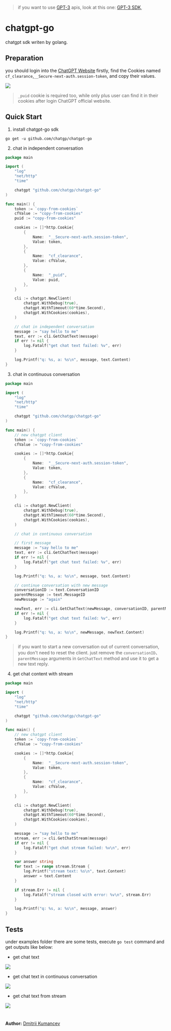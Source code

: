 > if you want to use [GPT-3](https://beta.openai.com/docs/api-reference/introduction) apis, look at this one: [GPT-3 SDK](https://github.com/chatgp/gpt3),

# chatgpt-go

chatgpt sdk writen by golang.

## Preparation

you should login into the [ChatGPT Website](https://chat.openai.com/chat) firstly, find the Cookies named `cf_clearance`,`__Secure-next-auth.session-token`, and copy their values.

![](./images/chatgpt_cookies.png)

> `_puid` cookie is required too, while only plus user can find it in their cookies after login ChatGPT official website.

## Quick Start

1. install chatgpt-go sdk

```shell
go get -u github.com/chatgp/chatgpt-go
```

2. chat in independent conversation

```go
package main

import (
	"log"
	"net/http"
	"time"

	chatgpt "github.com/chatgp/chatgpt-go"
)

func main() {
	token := `copy-from-cookies`
	cfValue := "copy-from-cookies"
	puid := "copy-from-cookies"

	cookies := []*http.Cookie{
		{
			Name:  "__Secure-next-auth.session-token",
			Value: token,
		},
		{
			Name:  "cf_clearance",
			Value: cfValue,
		},
		{
			Name:  "_puid",
			Value: puid,
		},
	}

	cli := chatgpt.NewClient(
		chatgpt.WithDebug(true),
		chatgpt.WithTimeout(60*time.Second),
		chatgpt.WithCookies(cookies),
	)

	// chat in independent conversation
	message := "say hello to me"
	text, err := cli.GetChatText(message)
	if err != nil {
		log.Fatalf("get chat text failed: %v", err)
	}

	log.Printf("q: %s, a: %s\n", message, text.Content)
}
```

3. chat in continuous conversation

```go
package main

import (
	"log"
	"net/http"
	"time"

	chatgpt "github.com/chatgp/chatgpt-go"
)

func main() {
	// new chatgpt client
	token := `copy-from-cookies`
	cfValue := "copy-from-cookies"

	cookies := []*http.Cookie{
		{
			Name:  "__Secure-next-auth.session-token",
			Value: token,
		},
		{
			Name:  "cf_clearance",
			Value: cfValue,
		},
	}

	cli := chatgpt.NewClient(
		chatgpt.WithDebug(true),
		chatgpt.WithTimeout(60*time.Second),
		chatgpt.WithCookies(cookies),
	)

	// chat in continuous conversation

	// first message
	message := "say hello to me"
	text, err := cli.GetChatText(message)
	if err != nil {
		log.Fatalf("get chat text failed: %v", err)
	}

	log.Printf("q: %s, a: %s\n", message, text.Content)

	// continue conversation with new message
	conversationID := text.ConversationID
	parentMessage := text.MessageID
	newMessage := "again"

	newText, err := cli.GetChatText(newMessage, conversationID, parentMessage)
	if err != nil {
		log.Fatalf("get chat text failed: %v", err)
	}

	log.Printf("q: %s, a: %s\n", newMessage, newText.Content)
}
```

> if you want to start a new conversation out of current conversation, you don't need to reset the client. just remove the `conversationID`、`parentMessage` arguments in `GetChatText` method and use it to get a new text reply.

4. get chat content with stream

```go
package main

import (
	"log"
	"net/http"
	"time"

	chatgpt "github.com/chatgp/chatgpt-go"
)

func main() {
	// new chatgpt client
	token := `copy-from-cookies`
	cfValue := "copy-from-cookies"

	cookies := []*http.Cookie{
		{
			Name:  "__Secure-next-auth.session-token",
			Value: token,
		},
		{
			Name:  "cf_clearance",
			Value: cfValue,
		},
	}

	cli := chatgpt.NewClient(
		chatgpt.WithDebug(true),
		chatgpt.WithTimeout(60*time.Second),
		chatgpt.WithCookies(cookies),
	)

	message := "say hello to me"
	stream, err := cli.GetChatStream(message)
	if err != nil {
		log.Fatalf("get chat stream failed: %v\n", err)
	}

	var answer string
	for text := range stream.Stream {
		log.Printf("stream text: %s\n", text.Content)
		answer = text.Content
	}

	if stream.Err != nil {
		log.Fatalf("stream closed with error: %v\n", stream.Err)
	}

	log.Printf("q: %s, a: %s\n", message, answer)
}
```

## Tests

under examples folder there are some tests, execute `go test` command and get outputs like below:

- get chat text

![](./images/chat_text.png)

- get chat text in continuous conversation

![](./images/continuous_chat_text.png)

- get chat text from stream

![](./images/chat_stream.png)

#
**Author:** [Dmitrii Kumancev](https://github.com/DmitriiKumancev)